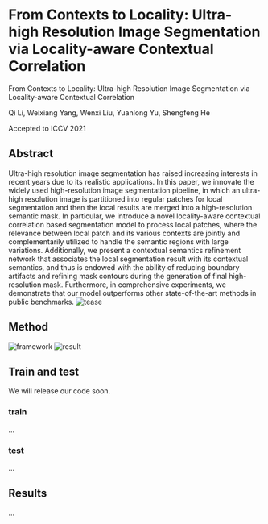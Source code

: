 # From Contexts to Locality: Ultra-high Resolution Image Segmentation via Locality-aware Contextual Correlation
From Contexts to Locality: Ultra-high Resolution Image Segmentation via Locality-aware Contextual Correlation

Qi Li, Weixiang Yang, Wenxi Liu, Yuanlong Yu, Shengfeng He

Accepted to ICCV 2021
## Abstract
Ultra-high resolution image segmentation has raised increasing interests in recent years due to its realistic applications. In this paper, we innovate the widely used high-resolution image segmentation pipeline, in which an ultra-high resolution image is partitioned into regular patches for local segmentation and then the local results are merged into a high-resolution semantic mask. In particular, we introduce a novel locality-aware contextual correlation based segmentation model to process local patches, where the relevance between local patch and its various contexts are jointly and complementarily utilized to handle the semantic regions with large variations. Additionally, we present a contextual semantics refinement network that associates the local segmentation result with its contextual semantics, and thus is endowed with the ability of reducing boundary artifacts and refining mask contours during the generation of final high-resolution mask. Furthermore, in comprehensive experiments, we demonstrate that our model outperforms other state-of-the-art methods in public benchmarks. 
![tease](https://github.com/liqiokkk/FCtL/blob/main/img/tease.png)


## Method
![framework](https://github.com/liqiokkk/FCtL/blob/main/img/framework.png)
![result](https://github.com/liqiokkk/FCtL/blob/main/img/result.png)
## Train and test
We will release our code soon.

### train
...

### test
...

## Results
...
